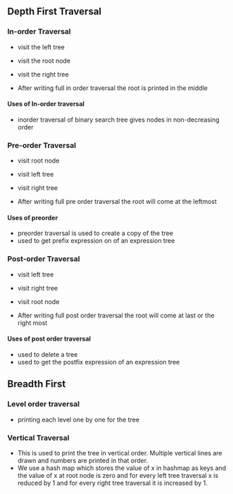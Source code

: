 ## Depth First Traversal

### In-order Traversal

* visit the left tree
* visit the root node
* visit the right tree


* After writing full in order traversal the root is printed in the middle

#### Uses of In-order traversal

* inorder traversal of binary search tree gives nodes in non-decreasing order


### Pre-order Traversal

* visit root node 
* visit left tree
* visit right tree


* After writing full pre order traversal the root will come at the leftmost

#### Uses of preorder

* preorder traversal is used to create a copy of the tree
* used to get prefix expression on of an expression tree


### Post-order Traversal

* visit left tree
* visit right tree
* visit root node

* After writing full post order traversal the root will come at last or the right most


#### Uses of post order traversal

* used to delete a tree
* used to get the postfix expression of an expression tree

## Breadth First 

### Level order traversal
* printing each level one by one for the tree


### Vertical Traversal

* This is used to print the tree in vertical order. Multiple vertical lines are drawn and numbers are printed in that order.
* We use a hash map which stores the value of x in hashmap as keys and the value of x at root node is zero and for every left tree traversal x is reduced by 1 and for every right tree traversal it is increased by 1.

